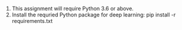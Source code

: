 1. This assignment will require Python 3.6 or above.
2. Install the requried Python package for deep learning:
pip install -r requirements.txt
